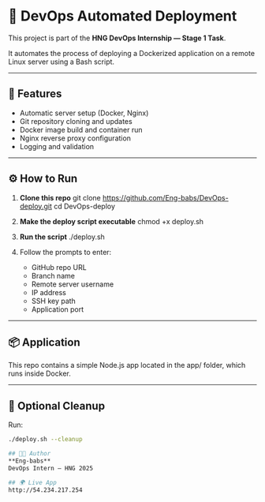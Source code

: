 # 🚀 DevOps Automated Deployment

This project is part of the **HNG DevOps Internship — Stage 1 Task**.

It automates the process of deploying a Dockerized application on a remote Linux server using a Bash script.

---

## 🧰 Features
- Automatic server setup (Docker, Nginx)
- Git repository cloning and updates
- Docker image build and container run
- Nginx reverse proxy configuration
- Logging and validation

---

## ⚙️ How to Run

1. **Clone this repo**
   git clone https://github.com/Eng-babs/DevOps-deploy.git
   cd DevOps-deploy

2. **Make the deploy script executable**
   chmod +x deploy.sh

3. **Run the script**
   ./deploy.sh

4. Follow the prompts to enter:
   - GitHub repo URL
   - Branch name
   - Remote server username
   - IP address
   - SSH key path
   - Application port

---

## 📦 Application
This repo contains a simple Node.js app located in the app/ folder, which runs inside Docker.

---

## 🧹 Optional Cleanup
Run:
```bash
./deploy.sh --cleanup

## 👨‍💻 Author
**Eng-babs**  
DevOps Intern — HNG 2025

## 🌍 Live App
http://54.234.217.254
